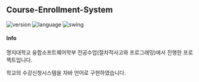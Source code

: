 Course-Enrollment-System
---
![version](https://img.shields.io/badge/Version-1.5.0-green.svg)
![language](https://img.shields.io/badge/Language-Java-Orange.svg)
![swing](https://img.shields.io/badge/GUI-Swing-Blue.svg)

#### Info
명지대학교 융합소프트웨어학부 전공수업(절차적사고와 프로그래밍)에서 진행한 프로젝트입니다.

학교의 수강신청시스템을 자바 언어로 구현하였습니다.
